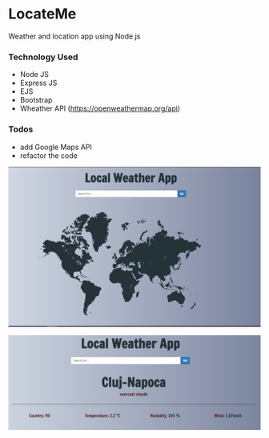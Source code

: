# LocateMe
Weather and location app using Node.js

### Technology Used
- Node JS
- Express JS
- EJS
- Bootstrap
- Wheather API (https://openweathermap.org/api)


### Todos
- add Google Maps API
- refactor the code

![alt text](screenshot/world.PNG "home")

![alt text](screenshot/world2.PNG "search")
